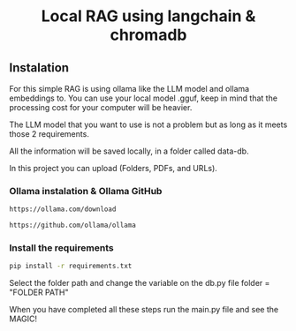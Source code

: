 <div align="center" id="top"> 
  <h1>Local RAG using langchain & chromadb</h1>
</div>

## Instalation

For this simple RAG is using ollama like the LLM model and ollama embeddings to. You can use your local model .gguf, keep in mind that the processing cost for your computer will be heavier. 

The LLM model that you want to use is not a problem but as long as it meets those 2 requirements.

All the information will be saved locally, in a folder called data-db.

In this project you can upload (Folders, PDFs, and URLs).

### Ollama instalation & Ollama GitHub
```bash
https://ollama.com/download
```
```bash
https://github.com/ollama/ollama
```

### Install the requirements
```bash
pip install -r requirements.txt
```

Select the folder path and change the variable on the db.py file
folder = "FOLDER PATH"

When you have completed all these steps run the main.py file and see the MAGIC!
